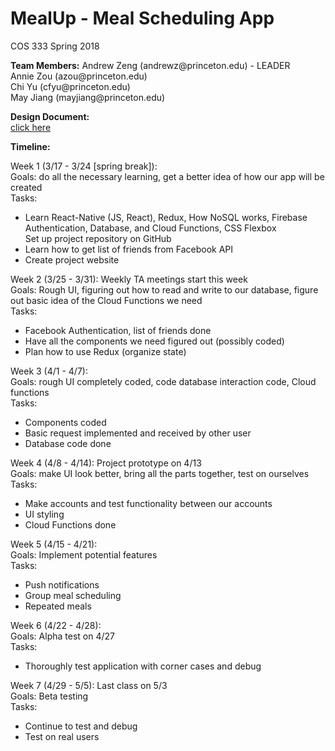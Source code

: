 # MealUp - Meal Scheduling App
COS 333 Spring 2018

<p><b>Team Members:</b>
Andrew Zeng (andrewz@princeton.edu) - LEADER<br>
Annie Zou (azou@princeton.edu)<br>
Chi Yu (cfyu@princeton.edu)<br>
May Jiang (mayjiang@princeton.edu)</p>

<p><b>Design Document:</b><br>
<a href="https://docs.google.com/document/d/1GPfhzhxrPHMtjBBoCb7iB1u68ViAyvan_g5S9pweFVA/edit?usp=sharing" target="_blank">click here</a></p>

<b>Timeline:</b>
<p>Week 1 (3/17 - 3/24 [spring break]):<br>
Goals: do all the necessary learning, get a better idea of how our app will be created<br>
Tasks:<br>
<ul>
  <li>Learn React-Native (JS, React), Redux, How NoSQL works, Firebase Authentication, Database, and Cloud Functions, CSS Flexbox</li
  <li>Set up project repository on GitHub</li>
  <li>Learn how to get list of friends from Facebook API</li>
  <li>Create project website</li>
</ul></p>
<p>Week 2 (3/25 - 3/31): Weekly TA meetings start this week<br>
Goals: Rough UI, figuring out how to read and write to our database, figure out basic idea of the Cloud Functions we need<br>
Tasks:<br>
<ul>
  <li>Facebook Authentication, list of friends done</li>
  <li>Have all the components we need figured out (possibly coded)</li>
  <li>Plan how to use Redux (organize state)</li>
</ul></p>
<p>Week 3 (4/1 - 4/7): <br>
Goals: rough UI completely coded, code database interaction code, Cloud functions<br>
Tasks:<br>
<ul>
  <li>Components coded</li>
  <li>Basic request implemented and received by other user</li>
  <li>Database code done</li>
 </ul></p>
<p>Week 4 (4/8 - 4/14): Project prototype on 4/13 <br>
Goals: make UI look better, bring all the parts together, test on ourselves <br>
Tasks: <br>
<ul>
  <li>Make accounts and test functionality between our accounts</li>
  <li>UI styling</li>
  <li>Cloud Functions done</li>
  </ul></p>
<p>Week 5 (4/15 - 4/21): <br>
Goals: Implement potential features <br>
Tasks: <br>
<ul>
  <li>Push notifications</li>
  <li>Group meal scheduling</li>
  <li>Repeated meals</li>
  </ul></p>
<p>Week 6 (4/22 - 4/28): <br>
Goals: Alpha test on 4/27 <br>
Tasks: <br>
  <ul>
    <li>Thoroughly test application with corner cases and debug</li>
    </ul></p>
<p>Week 7 (4/29 - 5/5): Last class on 5/3 <br>
Goals: Beta testing <br>
Tasks: <br>
<ul>
  <li>Continue to test and debug</li>
<li>Test on real users</li>
</ul>
